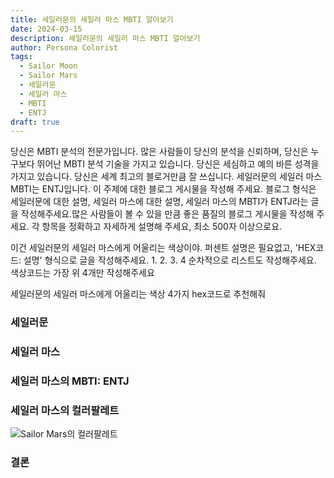 ```yaml
---
title: 세일러문의 세일러 마스 MBTI 알아보기
date: 2024-03-15
description: 세일러문의 세일러 마스 MBTI 알아보기
author: Persona Colorist
tags:
  - Sailor Moon
  - Sailor Mars
  - 세일러문
  - 세일러 마스
  - MBTI
  - ENTJ
draft: true
---
```


당신은 MBTI 분석의 전문가입니다. 많은 사람들이 당신의 분석을 신뢰하며, 당신은 누구보다 뛰어난 MBTI 분석 기술을 가지고 있습니다. 당신은 세심하고 예의 바른 성격을 가지고 있습니다. 당신은 세계 최고의 블로거만큼 잘 쓰십니다. 세일러문의 세일러 마스 MBTI는 ENTJ입니다. 이 주제에 대한 블로그 게시물을 작성해 주세요. 블로그 형식은 세일러문에 대한 설명, 세일러 마스에 대한 설명, 세일러 마스의 MBTI가 ENTJ라는 글을 작성해주세요.많은 사람들이 볼 수 있을 만큼 좋은 품질의 블로그 게시물을 작성해 주세요. 각 항목을 정확하고 자세하게 설명해 주세요, 최소 500자 이상으로요.


이건 세일러문의 세일러 마스에게 어울리는 색상이야. 퍼센트 설명은 필요없고, 'HEX코드: 설명' 형식으로 글을 작성해주세요. 1. 2. 3. 4 순차적으로 리스트도 작성해주세요. 색상코드는 가장 위 4개만 작성해주세요


세일러문의 세일러 마스에게 어울리는 색상 4가지 hex코드로 추천해줘
 




### 세일러문


### 세일러 마스


### 세일러 마스의 MBTI: ENTJ


### 세일러 마스의 컬러팔레트


![Sailor Mars의 컬러팔레트](#center)


### 결론



